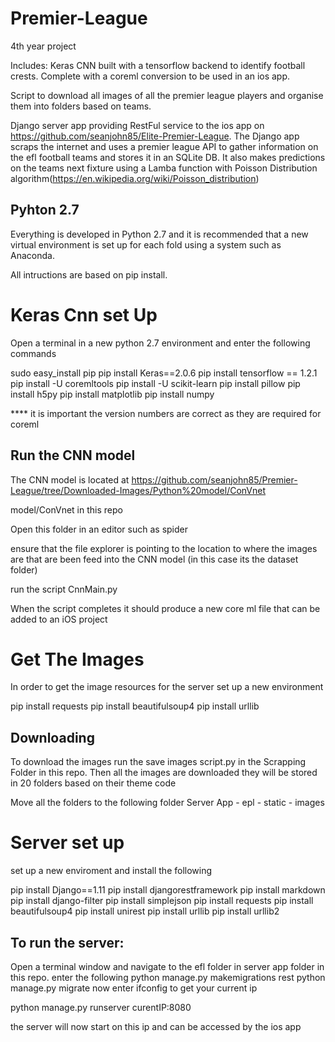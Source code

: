 # Premier-League
4th year project

Includes:
Keras CNN built with a tensorflow backend to identify football crests. Complete with a coreml conversion to be used in an ios app.

Script to download all images of all the premier league players and organise them into folders based on teams.

Django server app providing RestFul service to the ios app on https://github.com/seanjohn85/Elite-Premier-League.
The Django app scraps the internet and uses a premier league API to gather information on the efl football teams and stores it in an SQLite DB. It also makes predictions on the teams next fixture using a Lamba function with Poisson Distribution algorithm(https://en.wikipedia.org/wiki/Poisson_distribution)


## Pyhton 2.7

Everything is developed in Python 2.7 and it is recommended that a new virtual environment is set up for each fold using a system such as Anaconda.

All intructions are based on pip install.

# Keras Cnn set Up

Open a terminal in a new python 2.7 environment and enter the following commands

sudo easy_install pip
pip install Keras==2.0.6 
pip install tensorflow == 1.2.1
pip install -U coremltools
pip install -U scikit-learn
pip install pillow
pip install h5py
pip install matplotlib
pip install numpy

**** it is important the version numbers are correct as they are required for coreml 

## Run the CNN model

The CNN model is located at https://github.com/seanjohn85/Premier-League/tree/Downloaded-Images/Python%20model/ConVnet

model/ConVnet in this repo

Open this folder in an editor such as spider 

ensure that the file explorer is pointing to the location to where the images are that are been feed into the CNN model (in this case its the dataset folder)

run the script CnnMain.py

When the script completes it should produce a new core ml file that can be added to an iOS project 


# Get The Images

In order to get the image resources for the server set up a new environment

pip install requests
pip install beautifulsoup4 
pip install urllib

## Downloading 

To download the images run the save images script.py in the Scrapping Folder in this repo.
Then all the images are downloaded they will be stored in 20 folders based on their theme code

Move all the folders to the following folder Server App -  epl - static - images


# Server set up

set up a new enviroment and install the following

pip install Django==1.11
pip install djangorestframework
pip install markdown 
pip install django-filter
pip install simplejson
pip install requests
pip install beautifulsoup4 
pip install unirest
pip install urllib
pip install urllib2

## To run the server:

Open a terminal window and navigate to the efl folder in server app folder in this repo.
enter the following python manage.py makemigrations rest
python manage.py migrate
now enter ifconfig to get your current ip

python manage.py runserver curentIP:8080

the server will now start on this ip and can be accessed by the ios app





